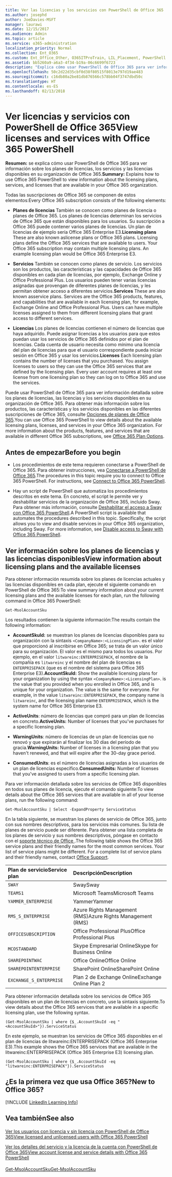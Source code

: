 ```yaml
---
title: Ver las licencias y los servicios con PowerShell de Office 365
ms.author: josephd
author: JoeDavies-MSFT
manager: laurawi
ms.date: 12/15/2017
ms.audience: Admin
ms.topic: article
ms.service: o365-administration
localization_priority: Normal
ms.collection: Ent_O365
ms.custom: Ent_Office_Other, O365ITProTrain, LIL_Placement, PowerShell
ms.assetid: bb5260a9-a6a3-4f34-b19a-06c6699f6723
description: "Explica cómo usar PowerShell de Office 365 para ver información sobre los planes de licencias, los servicios y las licencias disponibles en su organización de Office 365."
ms.openlocfilehash: 50c2d22d35cbf0d38f80515f8013e797d19ae483
ms.sourcegitcommit: c16db80a2be81db876566c578bb04f3747dbd50c
ms.translationtype: HT
ms.contentlocale: es-ES
ms.lasthandoff: 02/13/2018
---
```

# <a name="view-licenses-and-services-with-office-365-powershell"></a><span data-ttu-id="8c3b9-103">Ver licencias y servicios con PowerShell de Office 365</span><span class="sxs-lookup"><span data-stu-id="8c3b9-103">View licenses and services with Office 365 PowerShell</span></span>

<span data-ttu-id="8c3b9-104">**Resumen:** se explica cómo usar PowerShell de Office 365 para ver información sobre los planes de licencias, los servicios y las licencias disponibles en su organización de Office 365.</span><span class="sxs-lookup"><span data-stu-id="8c3b9-104">**Summary:** Explains how to use Office 365 PowerShell to view information about the licensing plans, services, and licenses that are available in your Office 365 organization.</span></span>
  
<span data-ttu-id="8c3b9-105">Todas las suscripciones de Office 365 se componen de estos elementos:</span><span class="sxs-lookup"><span data-stu-id="8c3b9-105">Every Office 365 subscription consists of the following elements:</span></span>
- <span data-ttu-id="8c3b9-p101">**Planes de licencias** También se conocen como planes de licencia o planes de Office 365. Los planes de licencias determinan los servicios de Office 365 que están disponibles para los usuarios. Su suscripción a Office 365 puede contener varios planes de licencias. Un plan de licencias de ejemplo sería Office 365 Enterprise E3.</span><span class="sxs-lookup"><span data-stu-id="8c3b9-p101">**Licensing plans** These are also known aslicense plans or Office 365 plans. Licensing plans define the Office 365 services that are available to users. Your Office 365 subscription may contain multiple licensing plans. An example licensing plan would be Office 365 Enterprise E3.</span></span>
    
- <span data-ttu-id="8c3b9-p102">**Servicios** También se conocen como planes de servicio. Los servicios son los productos, las características y las capacidades de Office 365 disponibles en cada plan de licencias, por ejemplo, Exchange Online y Office Professional Plus. Los usuarios pueden tener varias licencias asignadas que provengan de diferentes planes de licencias, y les permitan obtener acceso a diferentes servicios.</span><span class="sxs-lookup"><span data-stu-id="8c3b9-p102">**Services** These are also known asservice plans. Services are the Office 365 products, features, and capabilities that are available in each licensing plan, for example, Exchange Online and Office Professional Plus. Users can have multiple licenses assigned to them from different licensing plans that grant access to different services.</span></span>
    
- <span data-ttu-id="8c3b9-p103">**Licencias** Los planes de licencias contienen el número de licencias que haya adquirido. Puede asignar licencias a los usuarios para que estos puedan usar los servicios de Office 365 definidos por el plan de licencias. Cada cuenta de usuario necesita como mínimo una licencia del plan de licencias para que el usuario correspondiente pueda iniciar sesión en Office 365 y usar los servicios.</span><span class="sxs-lookup"><span data-stu-id="8c3b9-p103">**Licenses** Each licensing plan contains the number of licenses that you purchased. You assign licenses to users so they can use the Office 365 services that are defined by the licensing plan. Every user account requires at least one license from one licensing plan so they can log on to Office 365 and use the services.</span></span>
    
<span data-ttu-id="8c3b9-p104">Puede usar PowerShell de Office 365 para ver información detallada sobre los planes de licencias, las licencias y los servicios disponibles en su organización de Office 365. Para obtener más información sobre los productos, las características y los servicios disponibles en las diferentes suscripciones de Office 365, consulte [Opciones de planes de Office 365](https://go.microsoft.com/fwlink/p/?LinkId=691147).</span><span class="sxs-lookup"><span data-stu-id="8c3b9-p104">You can use Office 365 PowerShell to view details about the available licensing plans, licenses, and services in your Office 365 organization. For more information about the products, features, and services that are available in different Office 365 subscriptions, see [Office 365 Plan Options](https://go.microsoft.com/fwlink/p/?LinkId=691147).</span></span>
## <a name="before-you-begin"></a><span data-ttu-id="8c3b9-118">Antes de empezar</span><span class="sxs-lookup"><span data-stu-id="8c3b9-118">Before you begin</span></span>
<span data-ttu-id="8c3b9-119"><a name="RTT"> </a></span><span class="sxs-lookup"><span data-stu-id="8c3b9-119"><a name="RTT"> </a></span></span>

- <span data-ttu-id="8c3b9-p105">Los procedimientos de este tema requieren conectarse a PowerShell de Office 365. Para obtener instrucciones, vea [Conectarse a PowerShell de Office 365](connect-to-office-365-powershell.md).</span><span class="sxs-lookup"><span data-stu-id="8c3b9-p105">The procedures in this topic require you to connect to Office 365 PowerShell. For instructions, see [Connect to Office 365 PowerShell](connect-to-office-365-powershell.md).</span></span>
    
- <span data-ttu-id="8c3b9-p106">Hay un script de PowerShell que automatiza los procedimientos descritos en este tema. En concreto, el script le permite ver y deshabilitar servicios de la organización de Office 365, incluido Sway. Para obtener más información, consulte [Deshabilitar el acceso a Sway con Office 365 PowerShell](disable-access-to-sway-with-office-365-powershell.md).</span><span class="sxs-lookup"><span data-stu-id="8c3b9-p106">A PowerShell script is available that automates the procedures described in this topic. Specifically, the script allows you to view and disable services in your Office 365 organization, including Sway. For more information, see [Disable access to Sway with Office 365 PowerShell](disable-access-to-sway-with-office-365-powershell.md).</span></span>
    
## <a name="view-information-about-licensing-plans-and-the-available-licenses"></a><span data-ttu-id="8c3b9-125">Ver información sobre los planes de licencias y las licencias disponibles</span><span class="sxs-lookup"><span data-stu-id="8c3b9-125">View information about licensing plans and the available licenses</span></span>
<span data-ttu-id="8c3b9-126"><a name="ShortVersion"> </a></span><span class="sxs-lookup"><span data-stu-id="8c3b9-126"><a name="ShortVersion"> </a></span></span>

<span data-ttu-id="8c3b9-127">Para obtener información resumida sobre los planes de licencias actuales y las licencias disponibles en cada plan, ejecute el siguiente comando en PowerShell de Office 365:</span><span class="sxs-lookup"><span data-stu-id="8c3b9-127">To view summary information about your current licensing plans and the available licenses for each plan, run the following command in Office 365 PowerShell:</span></span>
  
```
Get-MsolAccountSku
```

<span data-ttu-id="8c3b9-128">Los resultados contienen la siguiente información:</span><span class="sxs-lookup"><span data-stu-id="8c3b9-128">The results contain the following information:</span></span>
  
- <span data-ttu-id="8c3b9-p107">**AccountSkuId:** se muestran los planes de licencias disponibles para su organización con la sintaxis `<CompanyName>:<LicensingPlan>`. _<CompanyName>_ es el valor que proporcionó al inscribirse en Office 365; se trata de un valor único para su organización. El valor _<LicensingPlan>_ es el mismo para todos los usuarios. Por ejemplo, en el valor `litwareinc:ENTERPRISEPACK`, el nombre de la compañía es `litwareinc` y el nombre del plan de licencias es `ENTERPRISEPACK` (que es el nombre del sistema para Office 365 Enterprise E3).</span><span class="sxs-lookup"><span data-stu-id="8c3b9-p107">**AccountSkuId:** Show the available licensing plans for your organization by using the syntax `<CompanyName>:<LicensingPlan>`.  _<CompanyName>_ is the value that you provided when you enrolled in Office 365, and is unique for your organization. The _<LicensingPlan>_ value is the same for everyone. For example, in the value `litwareinc:ENTERPRISEPACK`, the company name is  `litwareinc`, and the licensing plan name  `ENTERPRISEPACK`, which is the system name for Office 365 Enterprise E3.</span></span>
    
- <span data-ttu-id="8c3b9-133">**ActiveUnits**: número de licencias que compró para un plan de licencias en concreto.</span><span class="sxs-lookup"><span data-stu-id="8c3b9-133">**ActiveUnits:** Number of licenses that you've purchases for a specific licensing plan.</span></span>
    
- <span data-ttu-id="8c3b9-134">**WarningUnits**: número de licencias de un plan de licencias que no renovó y que expirarán al finalizar los 30 días del período de gracia.</span><span class="sxs-lookup"><span data-stu-id="8c3b9-134">**WarningUnits:** Number of licenses in a licensing plan that you haven't renewed, and that will expire after the 30-day grace period.</span></span>
    
- <span data-ttu-id="8c3b9-135">**ConsumedUnits**: es el número de licencias asignadas a los usuarios de un plan de licencias específico.</span><span class="sxs-lookup"><span data-stu-id="8c3b9-135">**ConsumedUnits:** Number of licenses that you've assigned to users from a specific licensing plan.</span></span>
    
<span data-ttu-id="8c3b9-136">Para ver información detallada sobre los servicios de Office 365 disponibles en todos sus planes de licencia, ejecute el comando siguiente:</span><span class="sxs-lookup"><span data-stu-id="8c3b9-136">To view details about the Office 365 services that are available in all of your license plans, run the following command:</span></span>
  
```
Get-MsolAccountSku | Select -ExpandProperty ServiceStatus
```

<span data-ttu-id="8c3b9-p108">En la tabla siguiente, se muestran los planes de servicio de Office 365, junto con sus nombres descriptivos, para los servicios más comunes. Su lista de planes de servicio puede ser diferente. Para obtener una lista completa de los planes de servicio y sus nombres descriptivos, póngase en contacto con el [soporte técnico de Office ](https://support.office.com/home/contact).</span><span class="sxs-lookup"><span data-stu-id="8c3b9-p108">The following table shows the Office 365 service plans and their friendly names for the most common services. Your list of service plans might be different. For a complete list of service plans and their friendly names, contact [Office Support](https://support.office.com/home/contact).</span></span>
  
|<span data-ttu-id="8c3b9-140">****Plan de servicio****</span><span class="sxs-lookup"><span data-stu-id="8c3b9-140">****Service plan****</span></span>|<span data-ttu-id="8c3b9-141">****Descripción****</span><span class="sxs-lookup"><span data-stu-id="8c3b9-141">****Description****</span></span>|
|:-----|:-----|
| `SWAY` <br/> |<span data-ttu-id="8c3b9-142">Sway</span><span class="sxs-lookup"><span data-stu-id="8c3b9-142">Sway</span></span>  <br/> |
| `TEAMS1` <br/> |<span data-ttu-id="8c3b9-143">Microsoft Teams</span><span class="sxs-lookup"><span data-stu-id="8c3b9-143">Microsoft Teams</span></span>  <br/> |
| `YAMMER_ENTERPRISE` <br/> |<span data-ttu-id="8c3b9-144">Yammer</span><span class="sxs-lookup"><span data-stu-id="8c3b9-144">Yammer</span></span>  <br/> |
| `RMS_S_ENTERPRISE` <br/> |<span data-ttu-id="8c3b9-145">Azure Rights Management (RMS)</span><span class="sxs-lookup"><span data-stu-id="8c3b9-145">Azure Rights Management (RMS)</span></span>  <br/> |
| `OFFICESUBSCRIPTION` <br/> |<span data-ttu-id="8c3b9-146">Office Professional Plus</span><span class="sxs-lookup"><span data-stu-id="8c3b9-146">Office Professional Plus</span></span>  <br/> |
| `MCOSTANDARD` <br/> |<span data-ttu-id="8c3b9-147">Skype Empresarial Online</span><span class="sxs-lookup"><span data-stu-id="8c3b9-147">Skype for Business Online</span></span>  <br/> |
| `SHAREPOINTWAC` <br/> |<span data-ttu-id="8c3b9-148">Office Online</span><span class="sxs-lookup"><span data-stu-id="8c3b9-148">Office Online</span></span>  <br/> |
| `SHAREPOINTENTERPRISE` <br/> |<span data-ttu-id="8c3b9-149">SharePoint Online</span><span class="sxs-lookup"><span data-stu-id="8c3b9-149">SharePoint Online</span></span>  <br/> |
| `EXCHANGE_S_ENTERPRISE` <br/> |<span data-ttu-id="8c3b9-150">Plan 2 de Exchange Online</span><span class="sxs-lookup"><span data-stu-id="8c3b9-150">Exchange Online Plan 2</span></span>  <br/> |
   
<span data-ttu-id="8c3b9-151">Para obtener información detallada sobre los servicios de Office 365 disponibles en un plan de licencias en concreto, use la sintaxis siguiente.</span><span class="sxs-lookup"><span data-stu-id="8c3b9-151">To view details about the Office 365 services that are available in a specific licensing plan, use the following syntax.</span></span>
  
```
(Get-MsolAccountSku | where {$_.AccountSkuId -eq " <AccountSkuId>"}).ServiceStatus
```

<span data-ttu-id="8c3b9-152">En este ejemplo, se muestran los servicios de Office 365 disponibles en el plan de licencias de litwareinc:ENTERPRISEPACK (Office 365 Enterprise E3).</span><span class="sxs-lookup"><span data-stu-id="8c3b9-152">This example shows the Office 365 services that are available in the  litwareinc:ENTERPRISEPACK (Office 365 Enterprise E3) licensing plan.</span></span>
  
```
(Get-MsolAccountSku | where {$_.AccountSkuId -eq "litwareinc:ENTERPRISEPACK"}).ServiceStatus
```

## <a name="new-to-office-365"></a><span data-ttu-id="8c3b9-153">¿Es la primera vez que usa Office 365?</span><span class="sxs-lookup"><span data-stu-id="8c3b9-153">New to Office 365?</span></span>
<span data-ttu-id="8c3b9-154"><a name="ShortVersion"> </a></span><span class="sxs-lookup"><span data-stu-id="8c3b9-154"><a name="ShortVersion"> </a></span></span>

[!INCLUDE [LinkedIn Learning Info](../common/office/linkedin-learning-info.md)]
   
## <a name="see-also"></a><span data-ttu-id="8c3b9-155">Vea también</span><span class="sxs-lookup"><span data-stu-id="8c3b9-155">See also</span></span>
<span data-ttu-id="8c3b9-156"><a name="ShortVersion"> </a></span><span class="sxs-lookup"><span data-stu-id="8c3b9-156"><a name="ShortVersion"> </a></span></span>

#### 

[<span data-ttu-id="8c3b9-157">Ver los usuarios con licencia y sin licencia con PowerShell de Office 365</span><span class="sxs-lookup"><span data-stu-id="8c3b9-157">View licensed and unlicensed users with Office 365 PowerShell</span></span>](view-licensed-and-unlicensed-users-with-office-365-powershell.md)
  
[<span data-ttu-id="8c3b9-158">Ver los detalles del servicio y la licencia de la cuenta con PowerShell de Office 365</span><span class="sxs-lookup"><span data-stu-id="8c3b9-158">View account license and service details with Office 365 PowerShell</span></span>](view-account-license-and-service-details-with-office-365-powershell.md)
#### 

[<span data-ttu-id="8c3b9-159">Get-MsolAccountSku</span><span class="sxs-lookup"><span data-stu-id="8c3b9-159">Get-MsolAccountSku</span></span>](https://go.microsoft.com/fwlink/p/?LinkId=691549)

